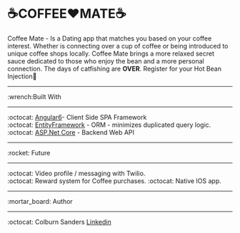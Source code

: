 # :coffee:COFFEE:heart:MATE:coffee:
Coffee Mate - Is a Dating app that matches you based on your coffee interest. Whether is connecting over a cup of coffee or being introduced to unique coffee shops locally. 
Coffee Mate brings a more relaxed secret sauce dedicated to those who enjoy the bean and a more personal connection. The days of catfishing are **OVER**. Register for your Hot Bean Injection:syringe:
<hr>
:wrench:Built With
<hr>
:octocat: <a href="https://angular.io/">Angular6</a>- Client Side SPA Framework<br>
:octocat: <a href="https://blogs.msdn.microsoft.com/dotnet/2018/02/02/entity-framework-core-2-1-roadmap/">EntityFramework</a> - ORM - minimizes duplicated query logic.<br>
:octocat: <a href="https://www.microsoft.com/net/download">ASP.Net Core</a> - Backend Web API
<hr>
:rocket: Future
<hr>
:octocat: Video profile / messaging with Twilio.<br>
:octocat: Reward system for Coffee purchases.
:octocat: Native IOS app.<br>
<hr>
:mortar_board: Author
<hr>
:octocat: Colburn Sanders <a href="https://www.linkedin.com/in/colburnrose/">Linkedin</a>
